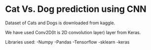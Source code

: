 <h1> Cat Vs. Dog prediction using CNN </h1>
Dataset of Cats and Dogs is downloaded from kaggle.

We have used Conv2D(It is 2D convolution layer) layer from Keras.

Libraries used:
-Numpy
-Pandas
-Tensorflow
-sklearn
-keras
